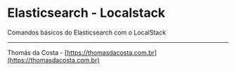 # Elasticsearch - Localstack

Comandos básicos do Elasticsearch com o LocalStack

---

Thomás da Costa - [https://thomasdacosta.com.br](https://thomasdacosta.com.br)
